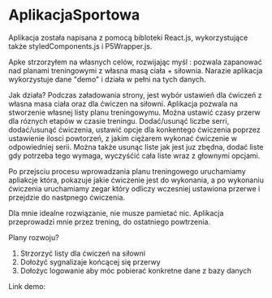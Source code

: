 # AplikacjaSportowa

Aplikacja została napisana z pomocą bibloteki React.js, wykorzystujące także styledComponents.js i P5Wrapper.js.

Apke strzorzyłem na własnych celów, rozwijając myśl :  pozwala zapanować nad planami treningowymi z własna masą ciała + siłownia.
Narazie aplikacja wykorzystuje dane "demo" i działa w pełni na tych danych.

Jak działa?
Podczas załadowania strony, jest wybór ustawień dla ćwiczeń z własna masa ciała oraz dla ćwiczen na siłowni. Aplikacja pozwala
na stworzenie własnej listy planu treningowymu. Można ustawić czasy przerw dla róznych etapów w czasie treningu. Dodać/usunąć
liczbe serri, dodać/usunąć ćwiczenia, ustawić opcje dla konkentego ćwiczenia poprzez ustawienie ilosci powtorzeń, z jakim ciężarem
wykonać ćwiczenie w odpowiedniej serii. Można także usunąc liste jak jest juz zbędna, dodać liste gdy potrzeba tego wymaga, wyczyśćić 
cała liste wraz z głownymi opcjami. 

Po przejsciu procesu wprowadzania planu treningowego uruchamiamy apliakcje która, pokazuje jakie ćwiczenie jest do wykonania, a po
wykonaniu ćwiczenia uruchamiamy zegar który odliczy wczesniej ustawiona przerwe i przejdzie do nastpnego ćwiczenia.

Dla mnie idealne rozwiązanie, nie musze pamietać nic. Aplikacja przeprowadzi mnie przez trening, do ostatniego powtrzenia.


Plany rozwoju?
1. Strzorzyć listy dla ćwiczeń na siłowni
2. Dołożyć sygnalizaje końcącej się przerwy
3. Dołożyc logowanie aby móc pobierać konkretne dane z bazy danych

Link demo:

